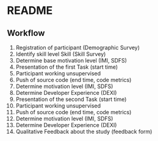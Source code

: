 # README

## Workflow

1. Registration of participant (Demographic Survey)
2. Identify skill level Skill (Skill Survey)
3. Determine base motivation level (IMI, SDFS)
4. Presentation of the first Task (start time)
5. Participant working unsupervised
6. Push of source code (end time, code metrics)
7. Determine motivation level (IMI, SDFS)
8. Determine Developer Experience (DEXI)
9. Presentation of the second Task (start time)
10. Participant working unsupervised
11. Push of source code (end time, code metrics)
12. Determine motivation level (IMI, SDFS)
13. Determine Developer Experience (DEXI)
14. Qualitative Feedback about the study (feedback form)